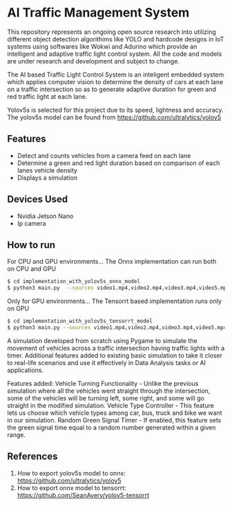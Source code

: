 # AI Traffic Management System

This repository represents an ongoing open source research into utilizing different object detection algorithims like YOLO and hardcode designs in IoT systems using softwares like Wokwi and Adurino which provide an intelligent and adaptive traffic light control system. All the code and models are under research and development and subject to change.

The AI based Traffic Light Control System is an inteligent embedded system which applies computer vision to determine the density of cars at each lane on a traffic intersection so as to generate adaptive duration for green and red traffic light at each lane.

Yolov5s is selected for this project due to its speed, lightness and accuracy. The yolov5s model can be found from https://github.com/ultralytics/yolov5

## Features

- Detect and counts vehicles from a camera feed on each lane
- Determine a green and red light duration based on comparison of each lanes vehicle density
- Displays a simulation

## Devices Used

- Nvidia Jetson Nano
- Ip camera

## How to run

For CPU and GPU environments...
The Onnx implementation can run both on CPU and GPU
```sh
$ cd implementation_with_yolov5s_onnx_model 
$ python3 main.py  --sources video1.mp4,video2.mp4,video3.mp4,video5.mp4
```

Only for GPU environments...
The Tensorrt based implementation runs only on GPU
```sh
$ cd implementation_with_yolov5s_tensorrt_model
$ python3 main.py --sources video1.mp4,video2.mp4,video3.mp4,video5.mp4
```

A simulation developed from scratch using Pygame to simulate the movement of vehicles across a traffic intersection having traffic lights with a timer. Additional features added to existing basic simulation to take it closer to real-life scenarios and use it effectively in Data Analysis tasks or AI applications.


Features added:
Vehicle Turning Functionality - Unlike the previous simulation where all the vehicles went straight through the intersection, some of the vehicles will be turning left, some right, and some will go straight in the modified simulation.
Vehicle Type Controller - This feature lets us choose which vehicle types among car, bus, truck and bike we want in our simulation.
Random Green Signal Timer - If enabled, this feature sets the green signal time equal to a random number generated within a given range.

## References
 1. How to export yolov5s model to onnx:
   https://github.com/ultralytics/yolov5
 2.  How to export onnx model to tensorrt:
   https://github.com/SeanAvery/yolov5-tensorrt
    

